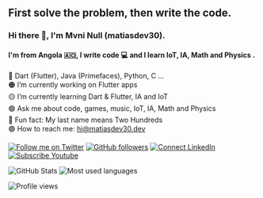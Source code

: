 ## First solve the problem, then write the code.

### Hi there 👋, I'm Mvni Null (matiasdev30).
#### I'm from Angola 🇦🇴, I write code 💻 and I learn IoT, IA, Math and Physics .

🔴 Dart (Flutter), Java (Primefaces), Python, C ...<br>
🟠 I’m currently working on Flutter apps<br>
🟡 I’m currently learning Dart & Flutter, IA and IoT <br>
🟢 Ask me about code, games, music, IoT, IA, Math and Physics<br>
🔵 Fun fact: My last name means Two Hundreds<br>
🟣 How to reach me: [hi@matiasdev30.dev](mailto:matiasdev30@gmail.com)

[![Follow me on Twitter](https://img.shields.io/twitter/follow/iam_matiasdev30?style=social)](https://twitter.com/mvni_null)
[![GitHub followers](https://img.shields.io/github/followers/matiasdev30?style=social)](https://github.com/matiasdev30)
[![Connect LinkedIn](https://img.shields.io/badge/LinkedIn-informational?style=social&logo=linkedin)](https://www.linkedin.com/in/mvni-null-b92523197/)
[![Subscribe Youtube](https://img.shields.io/badge/Youtube-informational?style=social&logo=youtube)](https://www.youtube.com/channel/UCmZjvDH4HNGAwW-wDAq6XNg)

![GitHub Stats](https://github-readme-stats.vercel.app/api?username=matiasdev30&hide_border=true&show_icons=true&include_all_commits=false&count_private=true&line_height=24&text_color=ffffff&icon_color=ffffff&bg_color=0,833ab4,5851db,405de6&title_color=ffffff)
![Most used languages](https://github-readme-stats.vercel.app/api/top-langs/?username=matiasdev30&hide=html&hide_border=true&card_width=320&layout=compact&langs_count=4&text_color=ffffff&icon_color=ffffff&bg_color=0,833ab4,5851db,405de6&title_color=ffffff)

![Profile views](https://gpvc.arturio.dev/matiasdev30)
